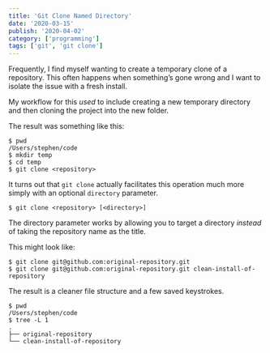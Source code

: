 ```yaml
---
title: 'Git Clone Named Directory'
date: '2020-03-15'
publish: '2020-04-02'
category: ['programming']
tags: ['git', 'git clone']
---
```


Frequently, I find myself wanting to create a temporary clone of a repository. This often happens when something’s gone wrong and I want to isolate the issue with a fresh install.

My workflow for this _used_ to include creating a new temporary directory and then cloning the project into the new folder.

The result was something like this:

```shell
$ pwd
/Users/stephen/code
$ mkdir temp
$ cd temp
$ git clone <repository>
```

It turns out that `git clone` actually facilitates this operation much more simply with an optional `directory` parameter.

```shell
$ git clone <repository> [<directory>]
```

The directory parameter works by allowing you to target a directory _instead_ of taking the repository name as the title.

This might look like:

```shell
$ git clone git@github.com:original-repository.git
$ git clone git@github.com:original-repository.git clean-install-of-repository
```

The result is a cleaner file structure and a few saved keystrokes.

```shell
$ pwd
/Users/stephen/code
$ tree -L 1
.
├── original-repository
└── clean-install-of-repository
```
